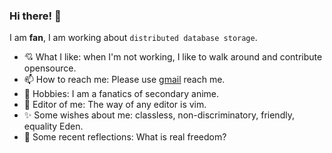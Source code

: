 ### Hi there! 👋

<!--
**fansehep/fansehep** is a ✨ _special_ ✨ repository because its `README.md` (this file) appears on your GitHub profile.

Here are some ideas to get you started:

- 🔭 I’m currently working on ...
- 🌱 I’m currently learning ...
- 👯 I’m looking to collaborate on ...
- 🤔 I’m looking for help with ...
- 💬 Ask me about ...
- 📫 How to reach me: ...
- 😄 Pronouns: ...
- ⚡ Fun fact: ...
-->

I am **fan**, I am working about `distributed database storage`.

- 💘 What I like: when I'm not working, I like to walk around and contribute opensource.
- 📫 How to reach me: Please use [gmail](yfan3763@gmail.com) reach me.
- 💌 Hobbies: I am a fanatics of secondary anime.
- 🤯️ Editor of me: The way of any editor is vim.
- ✨ Some wishes about me: classless, non-discriminatory, friendly, equality Eden.
- 🗻 Some recent reflections: What is real freedom?
